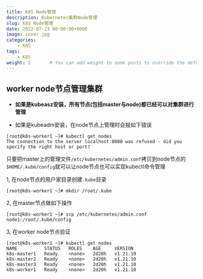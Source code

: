 ```yaml
---
title: K8S Node管理
description: Kubernetes集群Node管理
slug: K8S Node管理
date: 2022-07-23 00:00:00+0000
image: cover.jpg
categories:
    - K8S
tags:
    - K8S
weight: 1       # You can add weight to some posts to override the default sorting (date descending)
---
```


## worker node节点管理集群

* **如果是kubeasz安装，所有节点(包括master与node)都已经可以对集群进行管理**



* 如果是kubeadm安装，在node节点上管理时会报如下错误

```shell
[root@k8s-worker1 ~]# kubectl get nodes
The connection to the server localhost:8080 was refused - did you specify the right host or port?
```

 只要把master上的管理文件`/etc/kubernetes/admin.conf`拷贝到node节点的`$HOME/.kube/config`就可以让node节点也可以实现kubectl命令管理

1, 在node节点的用户家目录创建`.kube`目录

```shell
[root@k8s-worker1 ~]# mkdir /root/.kube
```

2, 在master节点做如下操作

```shell
[root@k8s-worker1 ~]# scp /etc/kubernetes/admin.conf node1:/root/.kube/config
```

3, 在worker node节点验证

```shell
[root@k8s-worker1 ~]# kubectl get nodes
NAME          STATUS   ROLES    AGE     VERSION
k8s-master1   Ready    <none>   2d20h   v1.21.10
k8s-master2   Ready    <none>   2d20h   v1.21.10
k8s-master3   Ready    <none>   2d20h   v1.21.10
k8s-worker1   Ready    <none>   2d20h   v1.21.10
```

